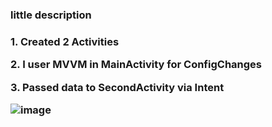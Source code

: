 <h3>little description<h3>
<p>1. Created 2 Activities </p>
<p>2. I user MVVM in MainActivity for ConfigChanges</p>
<p>3. Passed data to SecondActivity via Intent</p>
  
  
![image](https://user-images.githubusercontent.com/85056996/161566386-5d552099-0558-4758-b476-2e32748f87d8.png)

